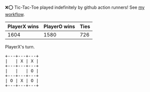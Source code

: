 :x::o: Tic-Tac-Toe played indefinitely by github action runners! See [my workflow](.github/workflows/play.yaml).

|PlayerX wins|PlayerO wins|Ties|
|-|-|-|
|1604|1580|726|

PlayerX's turn.

<pre>
+---+---+---+
|   | X | X |
+---+---+---+
|   |   | O |
+---+---+---+
| O | X | O |
+---+---+---+
</pre>